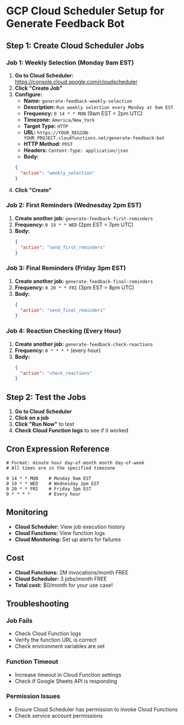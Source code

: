 # GCP Cloud Scheduler Setup for Generate Feedback Bot

## Step 1: Create Cloud Scheduler Jobs

### Job 1: Weekly Selection (Monday 9am EST)

1. **Go to Cloud Scheduler:** https://console.cloud.google.com/cloudscheduler
2. **Click "Create Job"**
3. **Configure:**
   - **Name:** `generate-feedback-weekly-selection`
   - **Description:** `Run weekly selection every Monday at 9am EST`
   - **Frequency:** `0 14 * * MON` (9am EST = 2pm UTC)
   - **Timezone:** `America/New_York`
   - **Target Type:** `HTTP`
   - **URL:** `https://YOUR_REGION-YOUR_PROJECT.cloudfunctions.net/generate-feedback-bot`
   - **HTTP Method:** `POST`
   - **Headers:** `Content-Type: application/json`
   - **Body:**
   ```json
   {
     "action": "weekly_selection"
   }
   ```
4. **Click "Create"**

### Job 2: First Reminders (Wednesday 2pm EST)

1. **Create another job:** `generate-feedback-first-reminders`
2. **Frequency:** `0 19 * * WED` (2pm EST = 7pm UTC)
3. **Body:**
   ```json
   {
     "action": "send_first_reminders"
   }
   ```

### Job 3: Final Reminders (Friday 3pm EST)

1. **Create another job:** `generate-feedback-final-reminders`
2. **Frequency:** `0 20 * * FRI` (3pm EST = 8pm UTC)
3. **Body:**
   ```json
   {
     "action": "send_final_reminders"
   }
   ```

### Job 4: Reaction Checking (Every Hour)

1. **Create another job:** `generate-feedback-check-reactions`
2. **Frequency:** `0 * * * *` (every hour)
3. **Body:**
   ```json
   {
     "action": "check_reactions"
   }
   ```

## Step 2: Test the Jobs

1. **Go to Cloud Scheduler**
2. **Click on a job**
3. **Click "Run Now"** to test
4. **Check Cloud Function logs** to see if it worked

## Cron Expression Reference

```
# Format: minute hour day-of-month month day-of-week
# All times are in the specified timezone

0 14 * * MON    # Monday 9am EST
0 19 * * WED    # Wednesday 2pm EST  
0 20 * * FRI    # Friday 3pm EST
0 * * * *       # Every hour
```

## Monitoring

- **Cloud Scheduler:** View job execution history
- **Cloud Functions:** View function logs
- **Cloud Monitoring:** Set up alerts for failures

## Cost

- **Cloud Functions:** 2M invocations/month FREE
- **Cloud Scheduler:** 3 jobs/month FREE
- **Total cost:** $0/month for your use case!

## Troubleshooting

### Job Fails
- Check Cloud Function logs
- Verify the function URL is correct
- Check environment variables are set

### Function Timeout
- Increase timeout in Cloud Function settings
- Check if Google Sheets API is responding

### Permission Issues
- Ensure Cloud Scheduler has permission to invoke Cloud Functions
- Check service account permissions
